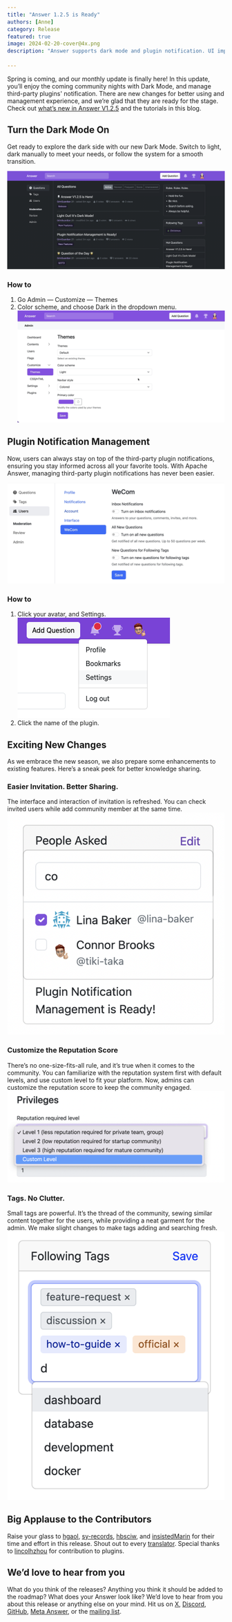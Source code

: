 ```yaml
---
title: "Answer 1.2.5 is Ready"
authors: [Anne]
category: Release
featured: true
image: 2024-02-20-cover@4x.png
description: "Answer supports dark mode and plugin notification. UI improvement and reputation system customization are also joining the lift. "

---
```


Spring is coming, and our monthly update is finally here! In this update, you’ll enjoy the coming community nights with Dark Mode, and manage third-party plugins' notification. There are new changes for better using and management experience, and we’re glad that they are ready for the stage. Check out [what’s new in Answer V1.2.5](https://github.com/apache/incubator-answer/releases/tag/v1.2.5) and the tutorials in this blog. 

## Turn the Dark Mode On
Get ready to explore the dark side with our new Dark Mode. Switch to light, dark manually to meet your needs, or follow the system for a smooth transition.

![Dark Mode of Answer](dark-mode.png)

### How to
1. Go Admin — Customize — Themes
2. Color scheme, and choose Dark in the dropdown menu.
![How to Switch to Dark Mode](switch-to-dark-mode.gif)

## Plugin Notification Management
Now, users can always stay on top of the third-party plugin notifications, ensuring you stay informed across all your favorite tools. With Apache Answer, managing third-party plugin notifications has never been easier.

![Third Party Notification](third-party-plugins-notification.jpeg)

### How to
1. Click your avatar, and Settings.
![Personal Settings](personal-settings.png)
2. Click the name of the plugin.

## Exciting New Changes
As we embrace the new season, we also prepare some enhancements to existing features. Here’s a sneak peek for better knowledge sharing.

### Easier Invitation. Better Sharing.
The interface and interaction of invitation is refreshed. You can check invited users while add community member at the same time. 
![Invite People Answer Question](invitation.png)

### Customize the Reputation Score
There’s no one-size-fits-all rule, and it’s true when it comes to the community. You can familiarize with the reputation system first with default levels, and use custom level to fit your platform. Now, admins can customize the reputation score to keep the community engaged. 
![Customize Reputation Score in Answer](privileges-custom-level.png)

### Tags. No Clutter.
Small tags are powerful. It’s the thread of the community, sewing similar content together for the users, while providing a neat garment for the admin. We make slight changes to make tags adding and searching fresh. 
![Tags](tags-interface.png)

## Big Applause to the Contributors
Raise your glass to [hgaol](https://github.com/hgaol), [sy-records](https://github.com/sy-records), [hbsciw](https://github.com/hbsciw), and [insistedMarin](https://github.com/insistedMarin) for their time and effort in this release. Shout out to every [translator](https://crowdin.com/project/answer/activity-stream). Special thanks to [lincolhzhou](https://github.com/lincolnzhou) for contribution to plugins. 

## We’d love to hear from you
What do you think of the releases? Anything you think it should be added to the roadmap?  What does your Answer look like? We’d love to hear from you about this release or anything else on your mind. Hit us on [X](https://twitter.com/answerdev), [Discord](https://discord.gg/a6PZZbfnFx), [GitHub](https://github.com/apache/incubator-answer), [Meta Answer](https://meta.answer.dev/), or the [mailing list](https://answer.apache.org/community). 